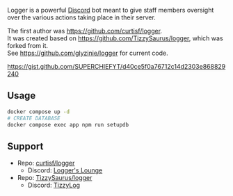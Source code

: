 Logger is a powerful [Discord](https://discordapp.com) bot meant to give staff members oversight over the various actions taking place in their server.

The first author was https://github.com/curtisf/logger.  
It was created based on https://github.com/TizzySaurus/logger, which was forked from it.  
See https://github.com/glyzinie/logger for current code.

https://gist.github.com/SUPERCHIEFYT/d40ce5f0a76712c14d2303e868829240

## Usage

```bash
docker compose up -d
# CREATE DATABASE
docker compose exec app npm run setupdb
```

## Support
- Repo: [curtisf/logger](https://github.com/curtisf/logger)
  - Discord: [Logger's Lounge](https://discord.gg/ed7Gaa3)
- Repo: [TizzySaurus/logger](https://github.com/TizzySaurus/logger)
  - Discord: [TizzyLog](https://discord.gg/WYTxVjzHnc)
